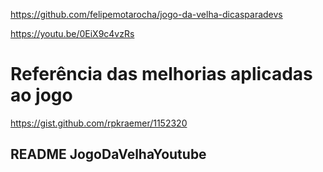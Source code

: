 https://github.com/felipemotarocha/jogo-da-velha-dicasparadevs

https://youtu.be/0EiX9c4vzRs

# Referência das melhorias aplicadas ao jogo
https://gist.github.com/rpkraemer/1152320

## README JogoDaVelhaYoutube
